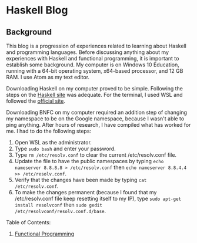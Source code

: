 # Haskell Blog

## Background
This blog is a progression of experiences related to learning about Haskell and programming languages. Before discussing anything about my experiences with Haskell and functional programming, it is important to establish some background. My computer is on Windows 10 Education, running with a 64-bit operating system, x64-based processor, and 12 GB RAM. I use Atom as my text editor.

Downloading Haskell on my computer proved to be simple. Following the steps on the [Haskell site](https://www.haskell.org/platform/) was adequate. For the terminal, I used WSL and followed the [official site](https://docs.microsoft.com/en-us/windows/wsl/install-win10).

Downloading BNFC on my computer required an addition step of changing my namespace to be on the Google namespace, because I wasn't able to ping anything. After hours of research, I have compiled what has worked for me. I had to do the following steps:
1. Open WSL as the administrator. 
2. Type `sudo bash` and enter your password.
3. Type `rm /etc/resolv.conf` to clear the current /etc/resolv.conf file.
4. Update the file to have the public namespaces by typing `echo nameserver 8.8.8.8 > /etc/resolv.conf` then `echo nameserver 8.8.4.4 >> /etc/resolv.conf`.
5. Verify that the changes have been made by typing `cat /etc/resolv.conf`.
6. To make the changes permanent (because I found that my /etc/resolv.conf file keep resetting itself to my IP), type `sudo apt-get install resolvconf` then `sudo gedit /etc/resolvconf/resolv.conf.d/base`. 

Table of Contents:

1. [Functional Programming](functionalprogramming.md)

